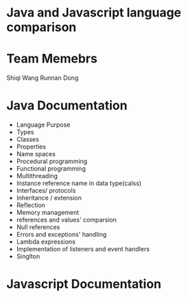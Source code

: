# Java and Javascript language comparison
# Team Memebrs 
Shiqi Wang
Runnan Dong
# Java Documentation
* Language Purpose
* Types
* Classes
* Properties
* Name spaces
* Procedural programming
* Functional programming
* Multithreading
* Instance reference name in data type(calss)
* Interfaces/ protocols
* Inheritance / extension
* Reflection
* Memory management
* references and values' comparsion
* Null references
* Errors and exceptions' handling
* Lambda expressions
* Implementation of listeners and event handlers
* Singlton

# Javascript Documentation
